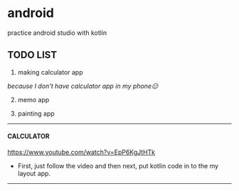# android
practice android studio with kotlin

## TODO LIST 
1. making calculator app

*because I don't have calculator app in my phone😑*

2. memo app

3. painting app

*************
#### CALCULATOR
<https://www.youtube.com/watch?v=EpP6KgJtHTk>
* First, just follow the video and then next, put kotlin code in to the my layout app. 
*************
  

